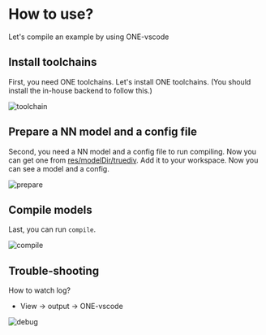 # How to use?

Let's compile an example by using ONE-vscode

## Install toolchains

First, you need ONE toolchains. Let's install ONE toolchains. (You should install the in-house backend to follow this.)

![toolchain](https://user-images.githubusercontent.com/7223627/172834540-945ed5f9-82b0-4388-bd46-4ea10587d701.gif)

## Prepare a NN model and a config file

Second, you need a NN model and a config file to run compiling. Now you can get one from [res/modelDir/truediv](../res/modelDir/truediv/). Add it to your workspace. Now you can see a model and a config.

![prepare](https://user-images.githubusercontent.com/10216715/174798969-eee44fea-bd71-4e6a-8e2c-9e1de37ad74a.gif)

## Compile models

Last, you can run `compile`.

![compile](https://user-images.githubusercontent.com/10216715/174796457-4dae4a77-04e1-4e5c-9453-77ebfb65182a.gif)

## Trouble-shooting

How to watch log?
- View -> output -> ONE-vscode

![debug](https://user-images.githubusercontent.com/10216715/174795531-9868f1e0-25ab-4ae3-bf65-fe8385a7ba76.gif)
